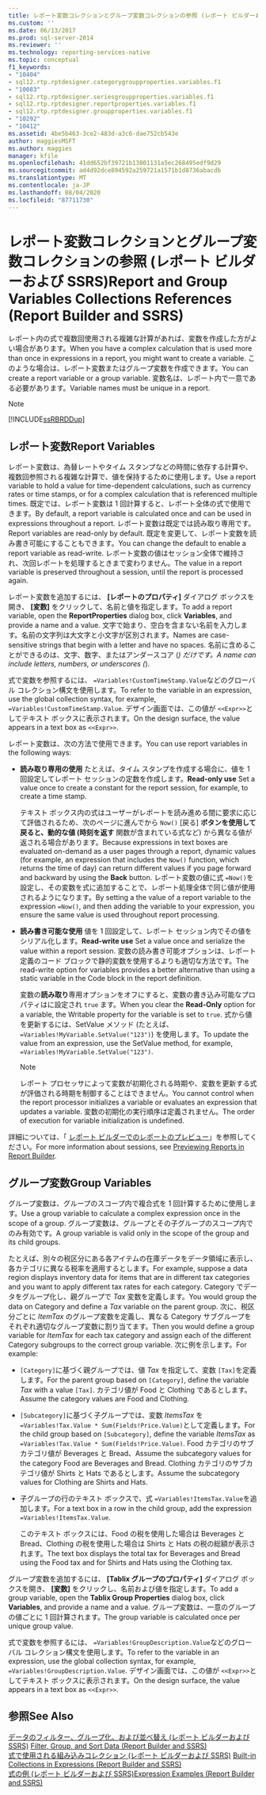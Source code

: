 ```yaml
---
title: レポート変数コレクションとグループ変数コレクションの参照 (レポート ビルダーおよび SSRS) | Microsoft Docs
ms.custom: ''
ms.date: 06/13/2017
ms.prod: sql-server-2014
ms.reviewer: ''
ms.technology: reporting-services-native
ms.topic: conceptual
f1_keywords:
- "10404"
- sql12.rtp.rptdesigner.categorygroupproperties.variables.f1
- "10083"
- sql12.rtp.rptdesigner.seriesgroupproperties.variables.f1
- sql12.rtp.rptdesigner.reportproperties.variables.f1
- sql12.rtp.rptdesigner.groupproperties.variables.f1
- "10292"
- "10412"
ms.assetid: 4be5b463-3ce2-483d-a3c6-dae752cb543e
author: maggiesMSFT
ms.author: maggies
manager: kfile
ms.openlocfilehash: 41dd652bf39721b13801131a5ec268495edf9d29
ms.sourcegitcommit: ad4d92dce894592a259721a1571b1d8736abacdb
ms.translationtype: MT
ms.contentlocale: ja-JP
ms.lasthandoff: 08/04/2020
ms.locfileid: "87711730"
---
```

# <a name="report-and-group-variables-collections-references-report-builder-and-ssrs"></a><span data-ttu-id="2b783-102">レポート変数コレクションとグループ変数コレクションの参照 (レポート ビルダーおよび SSRS)</span><span class="sxs-lookup"><span data-stu-id="2b783-102">Report and Group Variables Collections References (Report Builder and SSRS)</span></span>
  <span data-ttu-id="2b783-103">レポート内の式で複数回使用される複雑な計算があれば、変数を作成した方がよい場合があります。</span><span class="sxs-lookup"><span data-stu-id="2b783-103">When you have a complex calculation that is used more than once in expressions in a report, you might want to create a variable.</span></span> <span data-ttu-id="2b783-104">このような場合は、レポート変数またはグループ変数を作成できます。</span><span class="sxs-lookup"><span data-stu-id="2b783-104">You can create a report variable or a group variable.</span></span> <span data-ttu-id="2b783-105">変数名は、レポート内で一意である必要があります。</span><span class="sxs-lookup"><span data-stu-id="2b783-105">Variable names must be unique in a report.</span></span>  
  
> [!NOTE]  
>  [!INCLUDE[ssRBRDDup](../../includes/ssrbrddup-md.md)]  
  
## <a name="report-variables"></a><span data-ttu-id="2b783-106">レポート変数</span><span class="sxs-lookup"><span data-stu-id="2b783-106">Report Variables</span></span>  
 <span data-ttu-id="2b783-107">レポート変数は、為替レートやタイム スタンプなどの時間に依存する計算や、複数回参照される複雑な計算で、値を保持するために使用します。</span><span class="sxs-lookup"><span data-stu-id="2b783-107">Use a report variable to hold a value for time-dependent calculations, such as currency rates or time stamps, or for a complex calculation that is referenced multiple times.</span></span> <span data-ttu-id="2b783-108">既定では、レポート変数は 1 回計算すると、レポート全体の式で使用できます。</span><span class="sxs-lookup"><span data-stu-id="2b783-108">By default, a report variable is calculated once and can be used in expressions throughout a report.</span></span> <span data-ttu-id="2b783-109">レポート変数は既定では読み取り専用です。</span><span class="sxs-lookup"><span data-stu-id="2b783-109">Report variables are read-only by default.</span></span> <span data-ttu-id="2b783-110">既定を変更して、レポート変数を読み書き可能にすることもできます。</span><span class="sxs-lookup"><span data-stu-id="2b783-110">You can change the default to enable a report variable as read-write.</span></span> <span data-ttu-id="2b783-111">レポート変数の値はセッション全体で維持され、次回レポートを処理するときまで変わりません。</span><span class="sxs-lookup"><span data-stu-id="2b783-111">The value in a report variable is preserved throughout a session, until the report is processed again.</span></span>  
  
 <span data-ttu-id="2b783-112">レポート変数を追加するには、 **[レポートのプロパティ]** ダイアログ ボックスを開き、 **[変数]** をクリックして、名前と値を指定します。</span><span class="sxs-lookup"><span data-stu-id="2b783-112">To add a report variable, open the **ReportProperties** dialog box, click **Variables**, and provide a name and a value.</span></span> <span data-ttu-id="2b783-113">文字で始まり、空白を含まない名前を入力します。名前の文字列は大文字と小文字が区別されます。</span><span class="sxs-lookup"><span data-stu-id="2b783-113">Names are case-sensitive strings that begin with a letter and have no spaces.</span></span> <span data-ttu-id="2b783-114">名前に含めることができるのは、文字、数字、またはアンダースコア (_) だけです。</span><span class="sxs-lookup"><span data-stu-id="2b783-114">A name can include letters, numbers, or underscores (_).</span></span>  
  
 <span data-ttu-id="2b783-115">式で変数を参照するには、 `=Variables!CustomTimeStamp.Value`などのグローバル コレクション構文を使用します。</span><span class="sxs-lookup"><span data-stu-id="2b783-115">To refer to the variable in an expression, use the global collection syntax, for example, `=Variables!CustomTimeStamp.Value`.</span></span> <span data-ttu-id="2b783-116">デザイン画面では、この値が `<<Expr>>`としてテキスト ボックスに表示されます。</span><span class="sxs-lookup"><span data-stu-id="2b783-116">On the design surface, the value appears in a text box as `<<Expr>>`.</span></span>  
  
 <span data-ttu-id="2b783-117">レポート変数は、次の方法で使用できます。</span><span class="sxs-lookup"><span data-stu-id="2b783-117">You can use report variables in the following ways:</span></span>  
  
-   <span data-ttu-id="2b783-118">**読み取り専用の使用** たとえば、タイム スタンプを作成する場合に、値を 1 回設定してレポート セッションの定数を作成します。</span><span class="sxs-lookup"><span data-stu-id="2b783-118">**Read-only use** Set a value once to create a constant for the report session, for example, to create a time stamp.</span></span>  
  
     <span data-ttu-id="2b783-119">テキスト ボックス内の式はユーザーがレポートを読み進める間に要求に応じて評価されるため、次のページに進んでから `Now()` [戻る] **ボタンを使用して戻ると、動的な値 (時刻を返す** 関数が含まれている式など) から異なる値が返される場合があります。</span><span class="sxs-lookup"><span data-stu-id="2b783-119">Because expressions in text boxes are evaluated on-demand as a user pages through a report, dynamic values (for example, an expression that includes the `Now()` function, which returns the time of day) can return different values if you page forward and backward by using the **Back** button.</span></span> <span data-ttu-id="2b783-120">レポート変数の値に式 `=Now()`を設定し、その変数を式に追加することで、レポート処理全体で同じ値が使用されるようになります。</span><span class="sxs-lookup"><span data-stu-id="2b783-120">By setting a the value of a report variable to the expression `=Now()`, and then adding the variable to your expression, you ensure the same value is used throughout report processing.</span></span>  
  
-   <span data-ttu-id="2b783-121">**読み書き可能な使用** 値を 1 回設定して、レポート セッション内でその値をシリアル化します。</span><span class="sxs-lookup"><span data-stu-id="2b783-121">**Read-write use** Set a value once and serialize the value within a report session.</span></span> <span data-ttu-id="2b783-122">変数の読み書き可能オプションは、レポート定義のコード ブロックで静的変数を使用するよりも適切な方法です。</span><span class="sxs-lookup"><span data-stu-id="2b783-122">The read-write option for variables provides a better alternative than using a static variable in the Code block in the report definition.</span></span>  
  
     <span data-ttu-id="2b783-123">変数の**読み取り**専用オプションをオフにすると、変数の書き込み可能なプロパティはに設定され `true` ます。</span><span class="sxs-lookup"><span data-stu-id="2b783-123">When you clear the **Read-Only** option for a variable, the Writable property for the variable is set to `true`.</span></span> <span data-ttu-id="2b783-124">式から値を更新するには、SetValue メソッド (たとえば、 `=Variables!MyVariable.SetValue("123")`) を使用します。</span><span class="sxs-lookup"><span data-stu-id="2b783-124">To update the value from an expression, use the SetValue method, for example, `=Variables!MyVariable.SetValue("123")`.</span></span>  
  
    > [!NOTE]  
    >  <span data-ttu-id="2b783-125">レポート プロセッサによって変数が初期化される時期や、変数を更新する式が評価される時期を制御することはできません。</span><span class="sxs-lookup"><span data-stu-id="2b783-125">You cannot control when the report processor initializes a variable or evaluates an expression that updates a variable.</span></span> <span data-ttu-id="2b783-126">変数の初期化の実行順序は定義されません。</span><span class="sxs-lookup"><span data-stu-id="2b783-126">The order of execution for variable initialization is undefined.</span></span>  
  
 <span data-ttu-id="2b783-127">詳細については、「 [レポート ビルダーでのレポートのプレビュー](../report-builder/previewing-reports-in-report-builder.md)」を参照してください。</span><span class="sxs-lookup"><span data-stu-id="2b783-127">For more information about sessions, see [Previewing Reports in Report Builder](../report-builder/previewing-reports-in-report-builder.md).</span></span>  
  
## <a name="group-variables"></a><span data-ttu-id="2b783-128">グループ変数</span><span class="sxs-lookup"><span data-stu-id="2b783-128">Group Variables</span></span>  
 <span data-ttu-id="2b783-129">グループ変数は、グループのスコープ内で複合式を 1 回計算するために使用します。</span><span class="sxs-lookup"><span data-stu-id="2b783-129">Use a group variable to calculate a complex expression once in the scope of a group.</span></span> <span data-ttu-id="2b783-130">グループ変数は、グループとその子グループのスコープ内でのみ有効です。</span><span class="sxs-lookup"><span data-stu-id="2b783-130">A group variable is valid only in the scope of the group and its child groups.</span></span>  
  
 <span data-ttu-id="2b783-131">たとえば、別々の税区分にある各アイテムの在庫データをデータ領域に表示し、各カテゴリに異なる税率を適用するとします。</span><span class="sxs-lookup"><span data-stu-id="2b783-131">For example, suppose a data region displays inventory data for items that are in different tax categories and you want to apply different tax rates for each category.</span></span> <span data-ttu-id="2b783-132">Category でデータをグループ化し、親グループで *Tax* 変数を定義します。</span><span class="sxs-lookup"><span data-stu-id="2b783-132">You would group the data on Category and define a *Tax* variable on the parent group.</span></span> <span data-ttu-id="2b783-133">次に、税区分ごとに *ItemTax* のグループ変数を定義し、異なる Category サブグループをそれぞれ適切なグループ変数に割り当てます。</span><span class="sxs-lookup"><span data-stu-id="2b783-133">Then you would define a group variable for *ItemTax* for each tax category and assign each of the different Category subgroups to the correct group variable.</span></span> <span data-ttu-id="2b783-134">次に例を示します。</span><span class="sxs-lookup"><span data-stu-id="2b783-134">For example:</span></span>  
  
-   <span data-ttu-id="2b783-135">`[Category]`に基づく親グループでは、値 *Tax* を指定して、変数 `[Tax]`を定義します。</span><span class="sxs-lookup"><span data-stu-id="2b783-135">For the parent group based on `[Category]`, define the variable *Tax* with a value `[Tax]`.</span></span> <span data-ttu-id="2b783-136">カテゴリ値が Food と Clothing であるとします。</span><span class="sxs-lookup"><span data-stu-id="2b783-136">Assume the category values are Food and Clothing.</span></span>  
  
-   <span data-ttu-id="2b783-137">`[Subcategory]`に基づく子グループでは、変数 *ItemsTax* を `=Variables!Tax.Value * Sum(Fields!Price.Value)`として定義します。</span><span class="sxs-lookup"><span data-stu-id="2b783-137">For the child group based on `[Subcategory]`, define the variable *ItemsTax* as `=Variables!Tax.Value * Sum(Fields!Price.Value)`.</span></span> <span data-ttu-id="2b783-138">Food カテゴリのサブカテゴリ値が Beverages と Bread、</span><span class="sxs-lookup"><span data-stu-id="2b783-138">Assume the subcategory values for the category Food are Beverages and Bread.</span></span> <span data-ttu-id="2b783-139">Clothing カテゴリのサブカテゴリ値が Shirts と Hats であるとします。</span><span class="sxs-lookup"><span data-stu-id="2b783-139">Assume the subcategory values for Clothing are Shirts and Hats.</span></span>  
  
-   <span data-ttu-id="2b783-140">子グループの行のテキスト ボックスで、式 `=Variables!ItemsTax.Value`を追加します。</span><span class="sxs-lookup"><span data-stu-id="2b783-140">For a text box in a row in the child group, add the expression `=Variables!ItemsTax.Value`.</span></span>  
  
     <span data-ttu-id="2b783-141">このテキスト ボックスには、Food の税を使用した場合は Beverages と Bread、Clothing の税を使用した場合は Shirts と Hats の税の総額が表示されます。</span><span class="sxs-lookup"><span data-stu-id="2b783-141">The text box displays the total tax for Beverages and Bread using the Food tax and for Shirts and Hats using the Clothing tax.</span></span>  
  
 <span data-ttu-id="2b783-142">グループ変数を追加するには、 **[Tablix グループのプロパティ]** ダイアログ ボックスを開き、 **[変数]** をクリックし、名前および値を指定します。</span><span class="sxs-lookup"><span data-stu-id="2b783-142">To add a group variable, open the **Tablix Group Properties** dialog box, click **Variables**, and provide a name and a value.</span></span> <span data-ttu-id="2b783-143">グループ変数は、一意のグループの値ごとに 1 回計算されます。</span><span class="sxs-lookup"><span data-stu-id="2b783-143">The group variable is calculated once per unique group value.</span></span>  
  
 <span data-ttu-id="2b783-144">式で変数を参照するには、 `=Variables!GroupDescription.Value`などのグローバル コレクション構文を使用します。</span><span class="sxs-lookup"><span data-stu-id="2b783-144">To refer to the variable in an expression, use the global collection syntax, for example, `=Variables!GroupDescription.Value`.</span></span> <span data-ttu-id="2b783-145">デザイン画面では、この値が `<<Expr>>`としてテキスト ボックスに表示されます。</span><span class="sxs-lookup"><span data-stu-id="2b783-145">On the design surface, the value appears in a text box as `<<Expr>>`.</span></span>  
  
## <a name="see-also"></a><span data-ttu-id="2b783-146">参照</span><span class="sxs-lookup"><span data-stu-id="2b783-146">See Also</span></span>  
 <span data-ttu-id="2b783-147">[データのフィルター、グループ化、および並べ替え (レポート ビルダーおよび SSRS)](filter-group-and-sort-data-report-builder-and-ssrs.md) </span><span class="sxs-lookup"><span data-stu-id="2b783-147">[Filter, Group, and Sort Data &#40;Report Builder and SSRS&#41;](filter-group-and-sort-data-report-builder-and-ssrs.md) </span></span>  
 <span data-ttu-id="2b783-148">[式で使用される組み込みコレクション (レポート ビルダーおよび SSRS)](built-in-collections-in-expressions-report-builder.md) </span><span class="sxs-lookup"><span data-stu-id="2b783-148">[Built-in Collections in Expressions &#40;Report Builder and SSRS&#41;](built-in-collections-in-expressions-report-builder.md) </span></span>  
 [<span data-ttu-id="2b783-149">式の例 &#40;レポート ビルダーおよび SSRS&#41;</span><span class="sxs-lookup"><span data-stu-id="2b783-149">Expression Examples &#40;Report Builder and SSRS&#41;</span></span>](expression-examples-report-builder-and-ssrs.md)  
  
  

